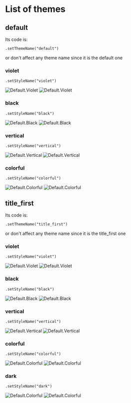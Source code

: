 # List of themes

## default
Its code is:
```
.setThemeName("default")
```
or don't affect any theme name since it is the default one

### violet
```
.setStyleName("violet")
```
![Default.Violet](themes/default/violet.png)
![Default.Violet](themes/default/violet.m.png)

### black
```
.setStyleName("black")
```
![Default.Black](themes/default/black.png)
![Default.Black](themes/default/black.m.png)

### vertical
```
.setStyleName("vertical")
```
![Default.Vertical](themes/default/vertical.png)
![Default.Vertical](themes/default/vertical.m.png)

### colorful
```
.setStyleName("colorful")
```
![Default.Colorful](themes/default/colorful.png)
![Default.Colorful](themes/default/colorful.m.png)

## title_first
Its code is:
```
.setThemeName("title_first")
```
or don't affect any theme name since it is the title_first one

### violet
```
.setStyleName("violet")
```
![Default.Violet](themes/title_first/violet.png)
![Default.Violet](themes/title_first/violet.m.png)

### black
```
.setStyleName("black")
```
![Default.Black](themes/title_first/black.png)
![Default.Black](themes/title_first/black.m.png)

### vertical
```
.setStyleName("vertical")
```
![Default.Vertical](themes/title_first/vertical.png)
![Default.Vertical](themes/title_first/vertical.m.png)

### colorful
```
.setStyleName("colorful")
```
![Default.Colorful](themes/title_first/colorful.png)
![Default.Colorful](themes/title_first/colorful.m.png)

### dark
```
.setStyleName("dark")
```
![Default.Colorful](themes/title_first/dark.png)
![Default.Colorful](themes/title_first/dark.m.png)
